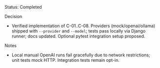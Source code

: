 Status: Completed

Decision
- Verified implementation of C-01..C-08. Providers (mock/openai/ollama) shipped with `--provider` and `--model`; tests pass locally via Django runner; docs updated. Optional pytest integration setup proposed.

Notes
- Local manual OpenAI runs fail gracefully due to network restrictions; unit tests mock HTTP. Integration tests remain opt-in.

